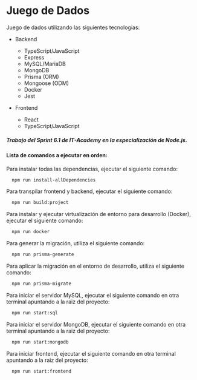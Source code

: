 # Juego de Dados

Juego de dados utilizando las siguientes tecnologías:

- Backend

  - TypeScript/JavaScript
  - Express
  - MySQL/MariaDB
  - MongoDB
  - Prisma (ORM)
  - Mongoose (ODM)
  - Docker
  - Jest

- Frontend

  - React
  - TypeScript/JavaScript

##### Trabajo del Sprint 6.1 de IT-Academy en la especialización de Node.js.

#### Lista de comandos a ejecutar en orden:

Para instalar todas las dependencias, ejecutar el siguiente comando:

```bash
  npm run install-allDependencies
```

Para transpilar frontend y backend, ejecutar el siguiente comando:

```bash
  npm run build:project
```

Para instalar y ejecutar virtualización de entorno para desarrollo (Docker), ejecutar el siguiente comando:

```bash
  npm run docker
```

Para generar la migración, utiliza el siguiente comando:

```bash
  npm run prisma-generate
```

Para aplicar la migración en el entorno de desarrollo, utiliza el siguiente comando:

```bash
  npm run prisma-migrate
```

Para iniciar el servidor MySQL, ejecutar el siguiente comando en otra terminal apuntando a la raiz del proyecto:

```bash
  npm run start:sql
```

Para iniciar el servidor MongoDB, ejecutar el siguiente comando en otra terminal apuntando a la raiz del proyecto:

```bash
  npm run start:mongodb
```

Para iniciar frontend, ejecutar el siguiente comando en otra terminal apuntando a la raiz del proyecto:

```bash
  npm run start:frontend
```
